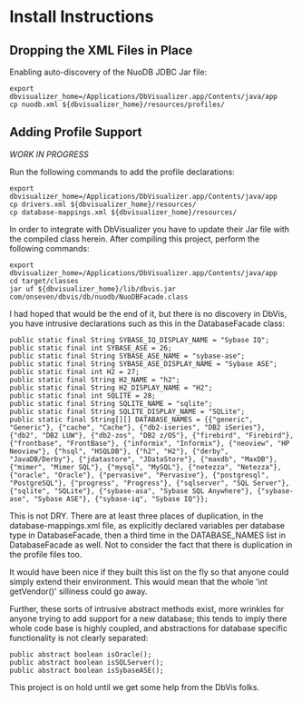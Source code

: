 # Install Instructions

## Dropping the XML Files in Place

Enabling auto-discovery of the NuoDB JDBC Jar file:

    export dbvisualizer_home=/Applications/DbVisualizer.app/Contents/java/app
    cp nuodb.xml ${dbvisualizer_home}/resources/profiles/

## Adding Profile Support

*WORK IN PROGRESS*

Run the following commands to add the profile declarations:

    export dbvisualizer_home=/Applications/DbVisualizer.app/Contents/java/app
    cp drivers.xml ${dbvisualizer_home}/resources/
    cp database-mappings.xml ${dbvisualizer_home}/resources/

In order to integrate with DbVisualizer you have to update their Jar file with
the compiled class herein. After compiling this project, perform the following
commands:

    export dbvisualizer_home=/Applications/DbVisualizer.app/Contents/java/app
    cd target/classes
    jar uf ${dbvisualizer_home}/lib/dbvis.jar com/onseven/dbvis/db/nuodb/NuoDBFacade.class

I had hoped that would be the end of it, but there is no discovery in DbVis,
you have intrusive declarations such as this in the DatabaseFacade class:

    public static final String SYBASE_IQ_DISPLAY_NAME = "Sybase IQ";
    public static final int SYBASE_ASE = 26;
    public static final String SYBASE_ASE_NAME = "sybase-ase";
    public static final String SYBASE_ASE_DISPLAY_NAME = "Sybase ASE";
    public static final int H2 = 27;
    public static final String H2_NAME = "h2";
    public static final String H2_DISPLAY_NAME = "H2";
    public static final int SQLITE = 28;
    public static final String SQLITE_NAME = "sqlite";
    public static final String SQLITE_DISPLAY_NAME = "SQLite";
    public static final String[][] DATABASE_NAMES = {{"generic", "Generic"}, {"cache", "Cache"}, {"db2-iseries", "DB2 iSeries"}, {"db2", "DB2 LUW"}, {"db2-zos", "DB2 z/OS"}, {"firebird", "Firebird"}, {"frontbase", "FrontBase"}, {"informix", "Informix"}, {"neoview", "HP Neoview"}, {"hsql", "HSQLDB"}, {"h2", "H2"}, {"derby", "JavaDB/Derby"}, {"jdatastore", "JDataStore"}, {"maxdb", "MaxDB"}, {"mimer", "Mimer SQL"}, {"mysql", "MySQL"}, {"netezza", "Netezza"}, {"oracle", "Oracle"}, {"pervasive", "Pervasive"}, {"postgresql", "PostgreSQL"}, {"progress", "Progress"}, {"sqlserver", "SQL Server"}, {"sqlite", "SQLite"}, {"sybase-asa", "Sybase SQL Anywhere"}, {"sybase-ase", "Sybase ASE"}, {"sybase-iq", "Sybase IQ"}};

This is not DRY. There are at least three places of duplication, in the
database-mappings.xml file, as explicitly declared variables per database
type in DatabaseFacade, then a third time in the DATABASE_NAMES list in
DatabaseFacade as well. Not to consider the fact that there is duplication
in the profile files too.

It would have been nice if they built this list on the fly so that anyone could
simply extend their environment. This would mean that the whole 'int getVendor()'
silliness could go away.

Further, these sorts of intrusive abstract methods exist, more wrinkles for anyone
trying to add support for a new database; this tends to imply there whole code base
is highly coupled, and abstractions for database specific functionality is not
clearly separated:

    public abstract boolean isOracle();
    public abstract boolean isSQLServer();
    public abstract boolean isSybaseASE();

This project is on hold until we get some help from the DbVis folks.

